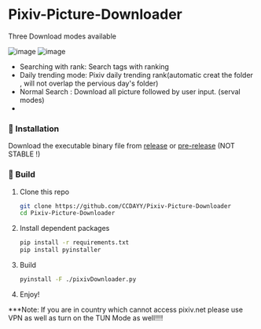 # Pixiv-Picture-Downloader
Three Download modes available


![image](https://user-images.githubusercontent.com/70998992/209436827-ec02c14e-5b19-46a0-b596-19d2bb413af4.png)
![image](https://user-images.githubusercontent.com/70998992/209436895-a1f09a0e-185c-4b17-b73d-b6d7879c45ee.png)

* Searching with rank: Search tags with ranking
* Daily trending mode: Pixiv daily trending rank(automatic creat the folder , will not overlap the pervious day's folder)
* Normal Search : Download all picture followed by user input. (serval modes)
* 

### 🔧 Installation

Download the executable binary file from [release](https://github.com/CCDAYY/Pixiv-Picture-Downloader/releases/latest) or [pre-release](https://github.com/CCDAYY/Pixiv-Picture-Downloader/releases/dev) (NOT STABLE !)

### 🔧 Build

1. Clone this repo 

    ```bash
    git clone https://github.com/CCDAYY/Pixiv-Picture-Downloader
    cd Pixiv-Picture-Downloader
    ```

2. Install dependent packages
    ```bash
    pip install -r requirements.txt
    pip install pyinstaller
    ```

3. Build

    ```bash
    pyinstall -F ./pixivDownloader.py
    ```

4. Enjoy!

***Note: If you are in country which cannot access pixiv.net please use VPN as well as turn on the TUN Mode as well!!!!
